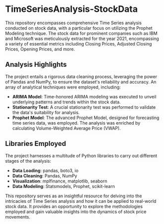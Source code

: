 # TimeSeriesAnalysis-StockData

This repository encompasses comprehensive Time Series analysis conducted on stock data, with a particular focus on utilizing the Prophet Modeling technique. The stock data for prominent companies such as IBM and Microsoft was meticulously extracted for the year 2021, encompassing a variety of essential metrics including Closing Prices, Adjusted Closing Prices, Opening Prices, and more.

## Analysis Highlights
The project entails a rigorous data cleaning process, leveraging the power of Pandas and NumPy, to ensure the dataset's reliability and accuracy. An array of analytical techniques were employed, including:

- **ARIMA Model**: Time-honored ARIMA modeling was executed to unveil underlying patterns and trends within the stock data.
- **Stationarity Test**: A crucial stationarity test was performed to validate the data's suitability for analysis.
- **Prophet Model**: The advanced Prophet Model, designed for forecasting time series data, was employed. The analysis was enriched by calculating Volume-Weighted Average Price (VWAP).

## Libraries Employed
The project harnesses a multitude of Python libraries to carry out different stages of the analysis:

- **Data Loading**: pandas, boto3, io
- **Data Cleaning**: Pandas, NumPy
- **Visualization**: mplfinance, matplotlib, seaborn
- **Data Modeling**: Statsmodels, Prophet, scikit-learn

This repository serves as an insightful resource for delving into the intricacies of Time Series analysis and how it can be applied to real-world stock data. It provides an opportunity to explore the methodologies employed and gain valuable insights into the dynamics of stock price movements.
